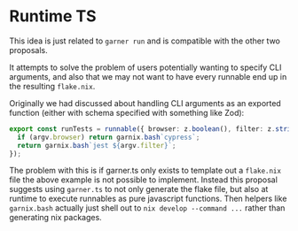 # Runtime TS

This idea is just related to `garner run` and is compatible with the other two
proposals.

It attempts to solve the problem of users potentially wanting to specify CLI
arguments, and also that we may not want to have every runnable end up in the
resulting `flake.nix`.

Originally we had discussed about handling CLI arguments as an exported
function (either with schema specified with something like Zod):

```typescript
export const runTests = runnable({ browser: z.boolean(), filter: z.string() }, (argv) => {
  if (argv.browser) return garnix.bash`cypress`;
  return garnix.bash`jest ${argv.filter}`;
});
```

The problem with this is if garner.ts only exists to template out a `flake.nix`
file the above example is not possible to implement. Instead this proposal
suggests using `garner.ts` to not only generate the flake file, but also at
runtime to execute runnables as pure javascript functions. Then helpers like
`garnix.bash` actually just shell out to `nix develop --command ...` rather
than generating nix packages.
